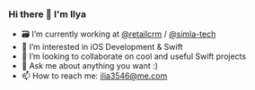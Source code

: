 ### Hi there 👋 I'm Ilya

- 🗃 I’m currently working at [@retailcrm](https://github.com/retailcrm) / [@simla-tech](https://github.com/simla-tech)
- 🌱 I’m interested in iOS Development & Swift
- 👯 I’m looking to collaborate on cool and useful Swift projects
- 💬 Ask me about anything you want :)
- 📫 How to reach me: ilia3546@me.com
